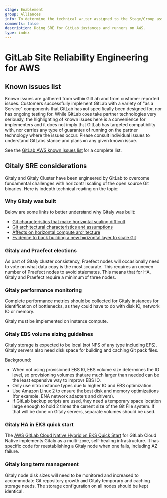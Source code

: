 ```yaml
---
stage: Enablement
group: Alliances
info: To determine the technical writer assigned to the Stage/Group associated with this page, see https://about.gitlab.com/handbook/engineering/ux/technical-writing/#assignments
comments: false
description: Doing SRE for GitLab instances and runners on AWS.
type: index
---
```


# GitLab Site Reliability Engineering for AWS

## Known issues list

Known issues are gathered from within GitLab and from customer reported issues. Customers successfully implement GitLab with a variety of "as a Service" components that GitLab has not specifically been designed for, nor has ongoing testing for. While GitLab does take partner technologies very seriously, the highlighting of known issues here is a convenience for implementers and it does not imply that GitLab has targeted compatibility with, nor carries any type of guarantee of running on the partner technology where the issues occur. Please consult individual issues to understand GitLabs stance and plans on any given known issue.

See the [GitLab AWS known issues list](https://gitlab.com/gitlab-com/alliances/aws/public-tracker/-/issues?label_name%5B%5D=AWS+Known+Issue) for a complete list.

## Gitaly SRE considerations

Gitaly and Gitaly Cluster have been engineered by GitLab to overcome fundamental challenges with horizontal scaling of the open source Git binaries. Here is indepth technical reading on the topic:

### Why Gitaly was built

Below are some links to better understand why Gitaly was built:

- [Git characteristics that make horizontal scaling difficult](https://gitlab.com/gitlab-org/gitaly/-/blob/master/doc/DESIGN.md#git-characteristics-that-make-horizontal-scaling-difficult)
- [Git architectural characteristics and assumptions](https://gitlab.com/gitlab-org/gitaly/-/blob/master/doc/DESIGN.md#git-architectural-characteristics-and-assumptions)
- [Affects on horizontal compute architecture](https://gitlab.com/gitlab-org/gitaly/-/blob/master/doc/DESIGN.md#affects-on-horizontal-compute-architecture)
- [Evidence to back building a new horizontal layer to scale Git](https://gitlab.com/gitlab-org/gitaly/-/blob/master/doc/DESIGN.md#evidence-to-back-building-a-new-horizontal-layer-to-scale-git)

### Gitaly and Praefect elections

As part of Gitaly cluster consistency, Praefect nodes will occasionally need to vote on what data copy is the most accurate. This requires an uneven number of Praefect nodes to avoid stalemates. This means that for HA, Gitaly and Praefect require a minimum of three nodes.

### Gitaly performance monitoring

Complete performance metrics should be collected for Gitaly instances for identification of bottlenecks, as they could have to do with disk IO, network IO or memory.

Gitaly must be implemented on instance compute.

### Gitaly EBS volume sizing guidelines

Gitaly storage is expected to be local (not NFS of any type including EFS).
Gitaly servers also need disk space for building and caching Git pack files.

Background:

- When not using provisioned EBS IO, EBS volume size determines the IO level, so provisioning volumes that are much larger than needed can be the least expensive way to improve EBS IO.
- Only use nitro instance types due to higher IO and EBS optimization.
- Use Amazon Linux 2 to ensure the best disk and memory optimizations (for example, ENA network adapters and drivers).
- If GitLab backup scripts are used, they need a temporary space location large enough to hold 2 times the current size of the Git File system. If that will be done on Gitaly servers, separate volumes should be used. 

### Gitaly HA in EKS quick start

The [AWS GitLab Cloud Native Hybrid on EKS Quick Start](gitlab_hybrid_on_aws.md#available-infrastructure-as-code-for-gitlab-cloud-native-hybrid) for GitLab Cloud Native implements Gitaly as a multi-zone, self-healing infrastructure. It has specific code for reestablishing a Gitaly node when one fails, including AZ failure.

### Gitaly long term management

Gitaly node disk sizes will need to be monitored and increased to accommodate Git repository growth and Gitaly temporary and caching storage needs. The storage configuration on all nodes should be kept identical.
